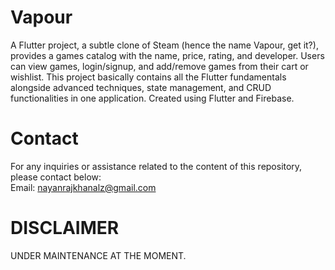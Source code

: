 # Vapour
A Flutter project, a subtle clone of Steam (hence the name Vapour, get it?), provides a games catalog with the name, price, rating, and developer. Users can view games, login/signup, and add/remove games from their cart or wishlist.
This project basically contains all the Flutter fundamentals alongside advanced techniques, state management, and CRUD functionalities in one application. 
Created using Flutter and Firebase.

# Contact
For any inquiries or assistance related to the content of this repository, please contact below:<br>
Email: nayanrajkhanalz@gmail.com

# DISCLAIMER
UNDER MAINTENANCE AT THE MOMENT. 
